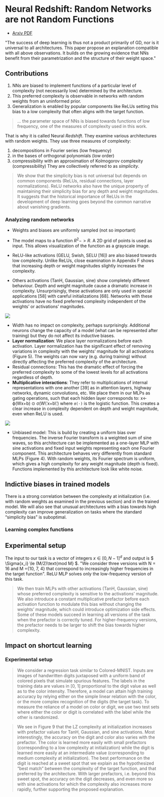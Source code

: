 # Neural Redshift: Random Networks are not Random Functions

- [Arxiv PDF](https://arxiv.org/pdf/2403.02241)

"The success of deep learning is thus not a product primarily of GD, nor is it universal to all architectures. This paper propose an explanation compatible with all above observations. It builds on the growing evidence that NNs benefit from their parametrization and the structure of their weight space."

## Contributions
1. NNs are biased to implement functions of a particular level of complexity (not necessarily low) determined
by the architecture.
2. This preferred complexity is observable in networks with random weights from an uninformed prior.
3. Generalization is enabled by popular components like ReLUs setting this bias to a low complexity that often aligns with the target function.

> ... the parameter space of NNs is biased towards functions of low frequency, one of the measures of complexity used in this work.

That is why it is called Neural _Redshift_. They examine various architectures with random weights. They use three measures of complexity:
1. decompositions in Fourier series (low frequency)
2. in the bases of orthogonal polynomials (low order)
3. compressibility with an approximation of Kolmogorov complexity (compressibility)
They are collectively referred to as _simplicity_.

> We show that the simplicity bias is not universal but depends on common components (ReLUs, residual connections, layer normalizations). ReLU networks also have the unique property of maintaining their simplicity bias for any depth and weight magnitudes. It suggests that the historical importance of ReLUs in the development of deep learning goes beyond the common narrative about vanishing gradients.

### Analyzing random networks
- Weights and biases are uniformly sampled (not so important)
- The model maps to a function $R^2 -> R$. A 2D grid of points is used as input. This allows visualization of the function as a grayscale image.

- ReLU-like activations (GELU, Swish, SELU [16]) are also biased towards low complexity. Unlike ReLUs, close examination in Appendix F shows that increasing depth or weight magnitudes slightly increases the complexity.
- Others activations (TanH, Gaussian, sine) show completely different behaviour. Depth and weight magnitude cause a dramatic increase in complexity. Unsurprisingly, these activations are only used in special applications [58] with careful initializations [68]. Networks with these activations have no fixed preferred complexity independent of the weights’ or activations’ magnitudes.

![](https://github.com/vinsis/math-and-ml-notes/raw/master/images/redshift_table1.jpg)

- Width has no impact on complexity, perhaps surprisingly. Additional neurons change the capacity of a model (what can be represented after training) but they do not affect its inductive biases.
- __Layer normalization__: We place layer normalizations before each activation. Layer normalization has the significant effect of removing variations in complexity with the weights’ magnitude for all activations (Figure 5). The weights can now vary (e.g. during training) without directly affecting the preferred complexity of the architecture.
- Residual connections: This has the dramatic effect of forcing the preferred complexity to some of the lowest levels for all activations regardless of depth.
- __Multiplicative interactions__: They refer to multiplications of internal representations with one another [39] as in attention layers, highway networks, dynamic convolutions, etc. We place them in our MLPs as gating operations, such that each hidden layer corresponds to: x← ϕ(Wx+b) ⊙ σ(W\′x+b\′)
where `σ(·)` is the logistic function. This creates a clear increase in complexity dependent on depth and weight magnitude, even when ReLU is used.

![](https://github.com/vinsis/math-and-ml-notes/raw/master/images/redshift_fig5.jpg)

- Unbiased model: This is build by creating a uniform bias over frequencies. The inverse Fourier transform is a weighted sum of sine waves, so this architecture can be implemented as a one-layer MLP with sine activations and fixed input weights representing each one Fourier component. This architecture behaves very differently from standard MLPs (Figure 4). With random weights, its Fourier spectrum is uniform, which gives a high complexity for any weight magnitude (depth is fixed). Functions implemented by this architecture look like white noise.

## Indictive biases in trained models
There is a strong correlation between the complexity at initialization (i.e. with random weights as examined in the previous section) and in the trained model. We will also see that unusual architectures with a bias towards high complexity can improve generalization on tasks where the standard “simplicity bias” is suboptimal.

### Learning complex functions

## Experimental setup
The input to our task is a vector of integers $x ∈ [0, N-1]^d$ and output is $ \Sigma{x_i} \le (M/2)\text{mod M} $. "We consider three versions with N = 16 and M ={10, 7, 4} that correspond to increasingly higher frequencies in the target function". ReLU MLP solves only the low-frequency version of this task.

> We then train MLPs with other
activations (TanH, Gaussian, sine) whose preferred complexity is sensitive to the activations’ magnitude. We also introduce a constant multiplicative prefactor before each activation function to modulate this bias without changing the weights’ magnitude, which could introduce optimization side effects. Some of these models succeed in learning all versions of the task when the prefactor is correctly tuned. For higher-frequency versions, the prefactor needs to be larger to shift the bias towards higher complexity.

## Impact on shortcut learning
### Experimental setup
> We consider a regression task similar to Colored-MNIST. Inputs are images of handwritten digits juxtaposed with a uniform band of colored pixels that simulate spurious features. The labels in the training data are values in [0, 1] proportional to the digit value as well as to the color intensity. Therefore, a model can attain high training accuracy by relying either on the simple linear relation with the color, or the more complex recognition of the digits (the target task). To measure the reliance of a model on color or digit, we use two test sets where either the color or digit is correlated with the label while the other is randomized.

> We see in Figure 9 that the LZ complexity at initialization increases with prefactor values for TanH, Gaussian, and sine activations. Most interestingly, the accuracy on the digit and color also varies with the prefactor. The color is learned more easily with small prefactors (corresponding to a low complexity at initialization) while the digit is learned more easily at an intermediate value (corresponding to medium complexity at initialization). The best performance on the digit is reached at a sweet spot that we explain as the hypothesized “best match” between the complexity of the target function, and that preferred by the architecture. With larger prefactors, i.e. beyond this sweet spot, the accuracy on the digit decreases, and even more so with sine activations for which the complexity also increases more rapidly, further supporting the proposed explanation.